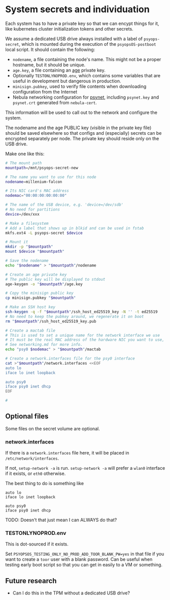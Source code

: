 # System secrets and individuation

Each system has to have a private key so that we can encypt things for it,
like kubernetes cluster initialization tokens and other secrets.

We assume a dedicated USB drive always installed with a label of `psyops-secret`,
which is mounted during the execution of the `psyopsOS-postboot` local script.
It should contain the following:

- `nodename`, a file containing the node's name. This might not be a proper hostname, but it should be unique.
- `age.key`, a file containing an [age](https://age-encryption.org) private key.
- Optionally `TESTONLYNOPROD.env`, which contains some variables that are useful in development but dangerous in production.
- `minisign.pubkey`, used to verify file contents when downloading configuration from the Internet
- Nebula networking configuration for [psynet](./psynet.md), including `psynet.key` and `psynet.crt` generated from `nebula-cert`.

This information will be used to call out to the network and configure the system.

The nodename and the age PUBLIC key (visible in the private key file) should be saved elsewhere so that configs and (especially) secrets can be encrypted separately per node. The private key should reside only on the USB drive.

Make one like this:

```sh
# The mount path
mountpath=/mnt/psyops-secret-new

# The name you want to use for this node
nodename=millenium-falcon

# Its NIC card's MAC address
nodemac="00:00:00:00:00:00"

# The name of the USB device, e.g. 'device=/dev/sdb'
# No need for partitions
device=/dev/xxx

# Make a filesystem
# Add a label that shows up in blkid and can be used in fstab
mkfs.ext4 -L psyops-secret $device

# Mount it
mkdir -p "$mountpath"
mount $device "$mountpath"

# Save the nodename
echo "$nodename" > "$mountpath"/nodename

# Create an age private key
# The public key will be displayed to stdout
age-keygen -o "$mountpath"/age.key

# Copy the minisign public key
cp minisign.pubkey "$mountpath"

# Make an SSH host key
ssh-keygen -q -f "$mountpath"/ssh_host_ed25519_key -N '' -t ed25519
# No need to keep the pubkey around, we regenerate it on boot
rm "$mountpath"/ssh_host_ed25519_key.pub

# Create a mactab file
# This is used to set a unique name for the network interface we use
# It must be the real MAC address of the hardware NIC you want to use, assigned to an interface called 'psy0'
# See networking.md for more info.
echo "psy0 $nodemac" > "$mountpath"/mactab

# Create a network.interfaces file for the psy0 interface
cat >"$mountpath"/network.interfaces <<EOF
auto lo
iface lo inet loopback

auto psy0
iface psy0 inet dhcp
EOF

#
```

## Optional files

Some files on the secret volume are optional.

### network.interfaces

If there is a `network.interfaces` file here, it will be placed in `/etc/network/interfaces`.

If not, `setup-network -a` is run.
`setup-network -a` will prefer a `wlan0` interface if it exists, or `eth0` otherwise.

The best thing to do is something like

```
auto lo
iface lo inet loopback

auto psy0
iface psy0 inet dhcp
```

TODO: Doesn't that just mean I can ALWAYS do that?

### TESTONLYNOPROD.env

This is dot-sourced if it exists.

Set `PSYOPSOS_TESTING_ONLY_NO_PROD_ADD_TOOR_BLANK_PW=yes` in that file if you want to create a `toor` user with a blank password.
Can be useful when testing early boot script so that you can get in easily to a VM or something.

## Future research

- Can I do this in the TPM without a dedicated USB drive?
